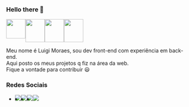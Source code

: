 ### Hello there 👋

<div style="display: flex">
<img height="52" width="52" src="https://cdn.jsdelivr.net/gh/devicons/devicon/icons/vuejs/vuejs-original-wordmark.svg" />
<img height="62" width="52" src="https://cdn.jsdelivr.net/gh/devicons/devicon/icons/postgresql/postgresql-original-wordmark.svg" />
<img height="62" width="52" src="https://cdn.jsdelivr.net/gh/devicons/devicon/icons/express/express-original-wordmark.svg" />          
<img height="62" width="52" src="https://cdn.jsdelivr.net/gh/devicons/devicon/icons/nodejs/nodejs-plain.svg" />          
</div>

Meu nome é Luigi Moraes, sou dev front-end com experiência em back-end. </br> 
Aqui posto os meus projetos q fiz na área da web. </br>
Fique a vontade para contribuir :smiley:

### Redes Sociais</br>
<ul style="display: flex; flex-direction: 'column';">
  <li>
    <img src="https://img.shields.io/static/v1?label=LinkedIn&message=santos-luigi-moraes&style=social&logo=linkedin" />
  </li>
  <li>
    <img src="https://img.shields.io/static/v1?label=Instagram&message=_luigims&style=social&logo=instagram" />
  </li>
  <li>
    <img src="https://img.shields.io/static/v1?label=Twitter&message=_luigims&style=social&logo=twitter" />
  </li>
  <li>
    <img src="https://img.shields.io/static/v1?label=GMail&message=luigimoraessantos&style=social&logo=gmail" />
  </li>  
</ul>
